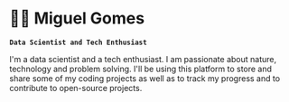# :astronaut: Miguel Gomes

**`Data Scientist and Tech Enthusiast`**

I'm a data scientist and a tech enthusiast. I am passionate about nature, technology and problem solving.
I'll be using this platform to store and share some of my coding projects as well as to track my progress and to contribute to open-source projects.

